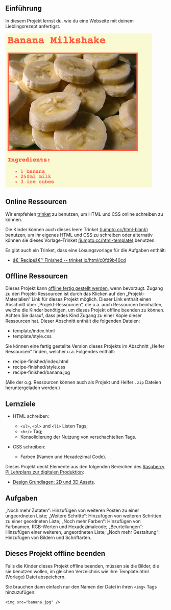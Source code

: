 ## Einführung

In diesem Projekt lernst du, wie du eine Webseite mit deinem Lieblingsrezept anfertigst.

![screenshot](images/recipe-final.png)

## Online Ressourcen

Wir empfehlen [trinket](https://trinket.io/) zu benutzen, um HTML und CSS online schreiben zu können.

Die Kinder können auch dieses leere Trinket [(jumpto.cc/html-blank)](http://jumpto.cc/html-blank) benutzen, um ihr eigenes HTML und CSS zu schreiben oder alternativ können sie dieses Vorlage-Trinket [(jumpto.cc/html-template)](http://jumpto.cc/html-template) benutzen.

Es gibt auch ein Trinket, dass eine Lösungsvorlage für die Aufgaben enthält:

+ [â€˜Recipeâ€™ Finished -- trinket.io/html/c0fd9b40cd](https://trinket.io/html/c0fd9b40cd)

## Offline Ressourcen
Dieses Projekt kann [offline fertig gestellt werden](https://www.codeclubprojects.org/en-GB/resources/webdev-working-offline/), wenn bevorzugt. Zugang zu den Projekt-Ressourcen ist durch das Klicken auf den „Projekt-Materialien“ Link für dieses Projekt möglich. Dieser Link enthält einen Abschnitt über „Projekt-Ressourcen“, die u.a. auch Ressourcen beinhalten, welche die Kinder benötigen, um dieses Projekt offline beenden zu können. Achten Sie darauf, dass jedes Kind Zugang zu einer Kopie dieser Ressourcen hat. Dieser Abschnitt enthält die folgenden Dateien:

+ template/index.html
+ template/style.css

Sie können eine fertig gestellte Version dieses Projekts im Abschnitt „Helfer Ressourcen“ finden, welcher u.a. Folgendes enthält:

+ recipe-finished/index.html
+ recipe-finished/style.css
+ recipe-finished/banana.jpg

(Alle der o.g. Ressourcen können auch als Projekt und Helfer `.zip` Dateien heruntergeladen werden.)

## Lernziele
+ HTML schreiben:
	+ `<ul>`, `<ol>` und `<li>` Listen Tags;
	+ `<hr/>` Tag;
	+ Konsolidierung der Nutzung von verschachtelten Tags.

+ CSS schreiben:
	+ Farben (Namen und Hexadezimal Code).

Dieses Projekt deckt Elemente aus den folgenden Bereichen des [Raspberry Pi Lehrplans zur digitalen Produktion](http://rpf.io/curriculum):

+ [Design Grundlagen: 2D und 3D Assets](https://www.raspberrypi.org/curriculum/design/creator).

## Aufgaben
„Noch mehr Zutaten“: Hinzufügen von weiteren Posten zu einer ungeordneten Liste;
„Weitere Schritte“: Hinzufügen von weiteren Schritten zu einer geordneten Liste;
„Noch mehr Farben“: Hinzufügen von Farbnamen, RGB-Werten und Hexadezimalcode;
„Beurteilungen“: Hinzufügen einer weiteren, ungeordneten Liste;
„Noch mehr Gestaltung“: Hinzufügen von Bildern und Schriftarten.

## Dieses Projekt offline beenden
Falls die Kinder dieses Projekt offline beenden, müssen sie die Bilder, die sie benutzen wollen, im gleichen Verzeichnis wie ihre Template.html (Vorlage) Datei abspeichern.

Sie brauchen dann einfach nur den Namen der Datei in ihren `<img>` Tags hinzuzufügen:

```
<img src="banana.jpg" />
```
